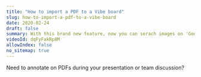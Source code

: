 ```yaml
---
title: "How to import a PDF to a Vibe board"
slug: how-to-import-a-pdf-to-a-vibe-board
date: 2020-02-24
draft: false
summary: With this brand new feature, now you can serach images on 'Google Image', and import into the canvas.
videoId: dqFyFakRp8M
allowIndex: false
no_sitemap: true
---
```




Need to annotate on PDFs during your presentation or team discussion?
